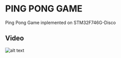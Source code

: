 # PING PONG GAME

Ping Pong Game inplemented on STM32F746G-Disco

## Video
![alt text](15584cfb-7943-4fd7-bb76-8253ba91c1fa.gif)